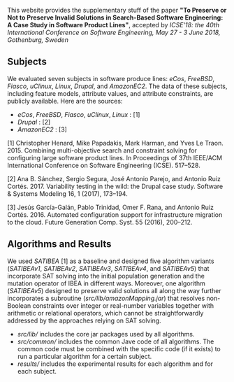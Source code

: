 This website provides the supplementary stuff of the paper **"To Preserve or Not to Preserve Invalid Solutions in Search-Based Software Engineering: A Case Study in Software Product Lines"**, accepted by *ICSE'18: the 40th International Conference on Software Engineering, May 27 - 3 June 2018, Gothenburg, Sweden*

## Subjects
We evaluated seven subjects in software produce lines: _eCos_, _FreeBSD_, _Fiasco_, _uClinux_, _Linux_, _Drupal_, and _AmazonEC2_. The data of these subjects, including feature models, attribute values, and attribute constraints, are publicly available. Here are the sources:
* _eCos_, _FreeBSD_, _Fiasco_, _uClinux_, _Linux_ : [1]
* _Drupal_ : [2]
* _AmazonEC2_ : [3]

[1] Christopher Henard, Mike Papadakis, Mark Harman, and Yves Le Traon. 2015. Combining multi-objective search and constraint solving for configuring large software product lines. In Proceedings of 37th IEEE/ACM International Conference on Software Engineering (ICSE). 517–528.

[2] Ana B. Sánchez, Sergio Segura, José Antonio Parejo, and Antonio Ruiz Cortés. 2017. Variability testing in the wild: the Drupal case study. Software & Systems Modeling 16, 1 (2017), 173–194.

[3] Jesús García-Galán, Pablo Trinidad, Omer F. Rana, and Antonio Ruiz Cortés. 2016. Automated configuration support for infrastructure migration to the cloud. Future Generation Comp. Syst. 55 (2016), 200–212.

## Algorithms and Results
We used _SATIBEA_ [1] as a baseline and designed five algorithm variants (_SATIBEAv1_, _SATIBEAv2_, _SATIBEAv3_, _SATIBEAv4_, and _SATIBEAv5_) that incorporate SAT solving into the initial population generation and the mutation operator of IBEA in different ways. Moreover, one algorithm (_SATIBEAv5_) designed to preserve valid solutions all along the way further incorporates a subroutine (_src/lib/amazonMapping.jar_) that resolves non-Boolean constraints over integer or real-number variables together with arithmetic or relational operators, which cannot be straightforwardly addressed by the approaches relying on SAT solving.
* _src/lib/_  includes the core jar packages used by all algorithms.
* _src/common/_  includes the common Jave code of all algorithms. The common code must be combined with the specific code (if it exists) to run a particular algorithm for a certain subject. 
* _results/_  includes the experimental results for each algorithm and for each subject.
